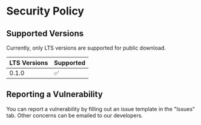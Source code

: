 # Security Policy

## Supported Versions

Currently, only LTS versions are supported for public download.

| LTS Versions | Supported     |
| ------- | ------------------ |
| 0.1.0   | :white_check_mark: |

## Reporting a Vulnerability

You can report a vulnerability by filling out an issue template in the "Issues" tab. Other concerns can be emailed to our developers.
